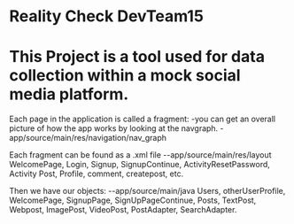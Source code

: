 # Reality Check DevTeam15
# This Project is a tool used for data collection within a mock social media platform.
<!--
 Install and download the .zip file.
Go to: file/settings/gradle gradle jdk switch from 1.8 to 11, just to make sure that everything is setting up.
Go to: local properties in the project manager and add your sdk path.
    -you will need to find the path in your file folder, but the format for other team memembers is shown. 
       -Analogous to sdk.dir=C\:\\Users\\mbenv\\AppData\\Local\\Android\\Sdk
    -comment out every other path except your newly added path.

Go to: tools, avd manager, create virtual device
    -selct a pixel 3xl. select the latest, and download that version. 
    -Name the device[Next]

Potential Error: 
Emulator Error Description: If anyone has problem getting started with the emulator surrounding issue intel haxm, simply download the windows or mac version found website https://github.com/intel/haxm/releases 
and if an error page is found when trying to get to that website just remove the “%5C” in the link.

Build project

Make sure app is the configuration and the emulator you created is selected.

Run. -->

Each page in the application is called a fragment:
 -you can get an overall picture of how the app works by looking at the navgraph.
     -app/source/main/res/navigation/nav_graph

Each fragment can be found as a .xml file
 --app/source/main/res/layout
 WelcomePage, Login, Signup, SignupContinue, ActivityResetPassword, Activity Post, Profile, comment, createpost, etc.

Then we have our objects:
--app/source/main/java
Users, otherUserProfile, WelcomePage, SignupPage, SignUpPageContinue, Posts, TextPost, Webpost, ImagePost, VideoPost, PostAdapter, SearchAdapter.

